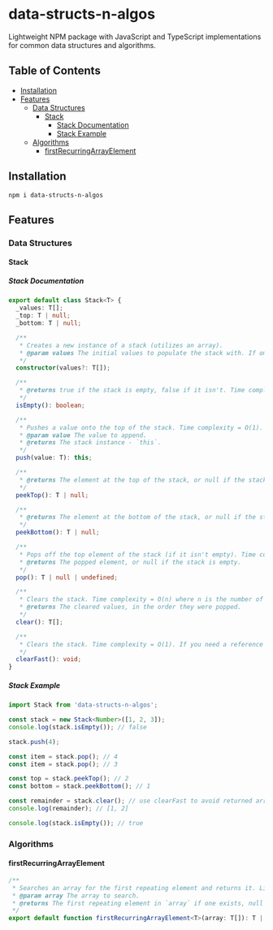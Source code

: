 # data-structs-n-algos

Lightweight NPM package with JavaScript and TypeScript implementations for common data structures and algorithms.

## Table of Contents

- [Installation](#installation)
- [Features](#features)
  - [Data Structures](#data-structures)
    - [Stack](#stack)
      - [Stack Documentation](#stack-documentation)
      - [Stack Example](#stack-example)
  - [Algorithms](#algorithms)
    - [firstRecurringArrayElement](#firstrecurringarrayelement)

## Installation

`npm i data-structs-n-algos`

## Features

### Data Structures

#### Stack

##### Stack Documentation

```ts
export default class Stack<T> {
  _values: T[];
  _top: T | null;
  _bottom: T | null;

  /**
   * Creates a new instance of a stack (utilizes an array).
   * @param values The initial values to populate the stack with. If omitted, stack begins empty.
   */
  constructor(values?: T[]);

  /**
   * @returns true if the stack is empty, false if it isn't. Time complexity = O(1).
   */
  isEmpty(): boolean;

  /**
   * Pushes a value onto the top of the stack. Time complexity = O(1).
   * @param value The value to append.
   * @returns The stack instance - `this`.
   */
  push(value: T): this;

  /**
   * @returns The element at the top of the stack, or null if the stack is empty. Time complexity = O(1).
   */
  peekTop(): T | null;

  /**
   * @returns The element at the bottom of the stack, or null if the stack is empty. Time complexity = O(1).
   */
  peekBottom(): T | null;

  /**
   * Pops off the top element of the stack (if it isn't empty). Time complexity = O(1).
   * @returns The popped element, or null if the stack is empty.
   */
  pop(): T | null | undefined;

  /**
   * Clears the stack. Time complexity = O(n) where n is the number of items in the stack. If you don't need a reference to the cleared items, use `clearFast` instead.
   * @returns The cleared values, in the order they were popped.
   */
  clear(): T[];

  /**
   * Clears the stack. Time complexity = O(1). If you need a reference to the cleared items, use `clear` instead.
   */
  clearFast(): void;
}
```

##### Stack Example

```ts
import Stack from 'data-structs-n-algos';

const stack = new Stack<Number>([1, 2, 3]);
console.log(stack.isEmpty()); // false

stack.push(4);

const item = stack.pop(); // 4
const item = stack.pop(); // 3

const top = stack.peekTop(); // 2
const bottom = stack.peekBottom(); // 1

const remainder = stack.clear(); // use clearFast to avoid returned array
console.log(remainder); // [1, 2]

console.log(stack.isEmpty()); // true
```

### Algorithms

#### firstRecurringArrayElement

```ts
/**
 * Searches an array for the first repeating element and returns it. Linear time and space complexity - O(n).
 * @param array The array to search.
 * @returns The first repeating element in `array` if one exists, null otherwise.
 */
export default function firstRecurringArrayElement<T>(array: T[]): T | null;
```
